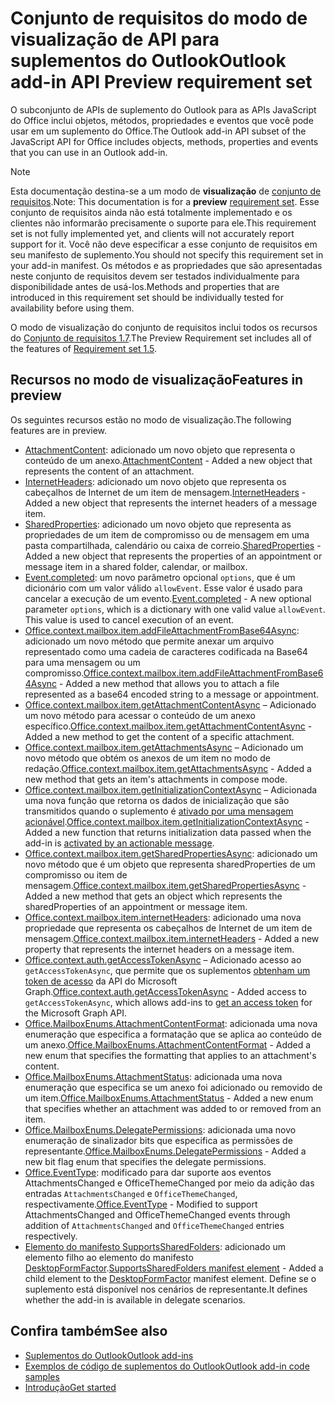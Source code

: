 # <a name="outlook-add-in-api-preview-requirement-set"></a><span data-ttu-id="38561-101">Conjunto de requisitos do modo de visualização de API para suplementos do Outlook</span><span class="sxs-lookup"><span data-stu-id="38561-101">Outlook add-in API Preview requirement set</span></span>

<span data-ttu-id="38561-102">O subconjunto de APIs de suplemento do Outlook para as APIs JavaScript do Office inclui objetos, métodos, propriedades e eventos que você pode usar em um suplemento do Office.</span><span class="sxs-lookup"><span data-stu-id="38561-102">The Outlook add-in API subset of the JavaScript API for Office includes objects, methods, properties and events that you can use in an Outlook add-in.</span></span>

> [!NOTE]
> <span data-ttu-id="38561-103">Esta documentação destina-se a um modo de **visualização** de [conjunto de requisitos](/office/dev/add-ins/reference/requirement-sets/outlook-api-requirement-sets).</span><span class="sxs-lookup"><span data-stu-id="38561-103">Note: This documentation is for a **preview** [requirement set](/office/dev/add-ins/reference/requirement-sets/outlook-api-requirement-sets).</span></span> <span data-ttu-id="38561-104">Esse conjunto de requisitos ainda não está totalmente implementado e os clientes não informarão precisamente o suporte para ele.</span><span class="sxs-lookup"><span data-stu-id="38561-104">This requirement set is not fully implemented yet, and clients will not accurately report support for it.</span></span> <span data-ttu-id="38561-105">Você não deve especificar a esse conjunto de requisitos em seu manifesto de suplemento.</span><span class="sxs-lookup"><span data-stu-id="38561-105">You should not specify this requirement set in your add-in manifest.</span></span> <span data-ttu-id="38561-106">Os métodos e as propriedades que são apresentadas neste conjunto de requisitos devem ser testados individualmente para disponibilidade antes de usá-los.</span><span class="sxs-lookup"><span data-stu-id="38561-106">Methods and properties that are introduced in this requirement set should be individually tested for availability before using them.</span></span>

<span data-ttu-id="38561-107">O modo de visualização do conjunto de requisitos inclui todos os recursos do [Conjunto de requisitos 1.7](../requirement-set-1.7/outlook-requirement-set-1.7.md).</span><span class="sxs-lookup"><span data-stu-id="38561-107">The Preview Requirement set includes all of the features of [Requirement set 1.5](../requirement-set-1.7/outlook-requirement-set-1.7.md).</span></span>

## <a name="features-in-preview"></a><span data-ttu-id="38561-108">Recursos no modo de visualização</span><span class="sxs-lookup"><span data-stu-id="38561-108">Features in preview</span></span>

<span data-ttu-id="38561-109">Os seguintes recursos estão no modo de visualização.</span><span class="sxs-lookup"><span data-stu-id="38561-109">The following features are in preview.</span></span>

- <span data-ttu-id="38561-110">[AttachmentContent](/javascript/api/outlook/office.attachmentcontent): adicionado um novo objeto que representa o conteúdo de um anexo.</span><span class="sxs-lookup"><span data-stu-id="38561-110">[AttachmentContent](/javascript/api/outlook/office.attachmentcontent) - Added a new object that represents the content of an attachment.</span></span>
- <span data-ttu-id="38561-111">[InternetHeaders](/javascript/api/outlook/office.internetheaders): adicionado um novo objeto que representa os cabeçalhos de Internet de um item de mensagem.</span><span class="sxs-lookup"><span data-stu-id="38561-111">[InternetHeaders](/javascript/api/outlook/office.internetheaders) - Added a new object that represents the internet headers of a message item.</span></span>
- <span data-ttu-id="38561-112">[SharedProperties](/javascript/api/outlook/office.sharedproperties): adicionado um novo objeto que representa as propriedades de um item de compromisso ou de mensagem em uma pasta compartilhada, calendário ou caixa de correio.</span><span class="sxs-lookup"><span data-stu-id="38561-112">[SharedProperties](/javascript/api/outlook/office.sharedproperties) - Added a new object that represents the properties of an appointment or message item in a shared folder, calendar, or mailbox.</span></span>
- <span data-ttu-id="38561-p102">[Event.completed](/javascript/api/office/office.addincommands.event#completed-options-): um novo parâmetro opcional `options`, que é um dicionário com um valor válido `allowEvent`. Esse valor é usado para cancelar a execução de um evento.</span><span class="sxs-lookup"><span data-stu-id="38561-p102">[Event.completed](/javascript/api/office/office.addincommands.event#completed-options-) - A new optional parameter `options`, which is a dictionary with one valid value `allowEvent`. This value is used to cancel execution of an event.</span></span>
- <span data-ttu-id="38561-115">[Office.context.mailbox.item.addFileAttachmentFromBase64Async](office.context.mailbox.item.md#addfileattachmentfrombase64asyncbase64file-attachmentname-options-callback): adicionado um novo método que permite anexar um arquivo representado como uma cadeia de caracteres codificada na Base64 para uma mensagem ou um compromisso.</span><span class="sxs-lookup"><span data-stu-id="38561-115">[Office.context.mailbox.item.addFileAttachmentFromBase64Async](office.context.mailbox.item.md#addfileattachmentfrombase64asyncbase64file-attachmentname-options-callback) - Added a new method that allows you to attach a file represented as a base64 encoded string to a message or appointment.</span></span>
- <span data-ttu-id="38561-116">[Office.context.mailbox.item.getAttachmentContentAsync](office.context.mailbox.item.md#getattachmentcontentasyncattachmentid-options-callback--attachmentcontentjavascriptapioutlookofficeattachmentcontent) – Adicionado um novo método para acessar o conteúdo de um anexo específico.</span><span class="sxs-lookup"><span data-stu-id="38561-116">[Office.context.mailbox.item.getAttachmentContentAsync](office.context.mailbox.item.md#getattachmentcontentasyncattachmentid-options-callback--attachmentcontentjavascriptapioutlookofficeattachmentcontent) - Added a new method to get the content of a specific attachment.</span></span>
- <span data-ttu-id="38561-117">[Office.context.mailbox.item.getAttachmentsAsync](office.context.mailbox.item.md#getattachmentsasyncoptions-callback--arrayattachmentdetailsjavascriptapioutlookofficeattachmentdetails) – Adicionado um novo método que obtém os anexos de um item no modo de redação.</span><span class="sxs-lookup"><span data-stu-id="38561-117">[Office.context.mailbox.item.getAttachmentsAsync](office.context.mailbox.item.md#getattachmentsasyncoptions-callback--arrayattachmentdetailsjavascriptapioutlookofficeattachmentdetails) - Added a new method that gets an item's attachments in compose mode.</span></span>
- <span data-ttu-id="38561-118">[Office.context.mailbox.item.getInitializationContextAsync](office.context.mailbox.item.md#getinitializationcontextasyncoptions-callback) – Adicionada uma nova função que retorna os dados de inicialização que são transmitidos quando o suplemento é [ativado por uma mensagem acionável](https://docs.microsoft.com/outlook/actionable-messages/invoke-add-in-from-actionable-message).</span><span class="sxs-lookup"><span data-stu-id="38561-118">[Office.context.mailbox.item.getInitializationContextAsync](office.context.mailbox.item.md#getinitializationcontextasyncoptions-callback) - Added a new function that returns initialization data passed when the add-in is [activated by an actionable message](https://docs.microsoft.com/outlook/actionable-messages/invoke-add-in-from-actionable-message).</span></span>
- <span data-ttu-id="38561-119">[Office.context.mailbox.item.getSharedPropertiesAsync](office.context.mailbox.item.md#getsharedpropertiesasyncoptions-callback): adicionado um novo método que é um objeto que representa sharedProperties de um compromisso ou item de mensagem.</span><span class="sxs-lookup"><span data-stu-id="38561-119">[Office.context.mailbox.item.getSharedPropertiesAsync](office.context.mailbox.item.md#getsharedpropertiesasyncoptions-callback) - Added a new method that gets an object which represents the sharedProperties of an appointment or message item.</span></span>
- <span data-ttu-id="38561-120">[Office.context.mailbox.item.internetHeaders](office.context.mailbox.item.md#internetheaders-internetheadersjavascriptapioutlookofficeinternetheaders): adicionado uma nova propriedade que representa os cabeçalhos de Internet de um item de mensagem.</span><span class="sxs-lookup"><span data-stu-id="38561-120">[Office.context.mailbox.item.internetHeaders](office.context.mailbox.item.md#internetheaders-internetheadersjavascriptapioutlookofficeinternetheaders) - Added a new property that represents the internet headers on a message item.</span></span>
- <span data-ttu-id="38561-121">[Office.context.auth.getAccessTokenAsync](https://docs.microsoft.com/office/dev/add-ins/develop/sso-in-office-add-ins#sso-api-reference) – Adicionado acesso ao `getAccessTokenAsync`, que permite que os suplementos [obtenham um token de acesso](https://docs.microsoft.com/outlook/add-ins/authenticate-a-user-with-an-sso-token) da API do Microsoft Graph.</span><span class="sxs-lookup"><span data-stu-id="38561-121">[Office.context.auth.getAccessTokenAsync](https://docs.microsoft.com/office/dev/add-ins/develop/sso-in-office-add-ins#sso-api-reference) - Added access to `getAccessTokenAsync`, which allows add-ins to [get an access token](https://docs.microsoft.com/outlook/add-ins/authenticate-a-user-with-an-sso-token) for the Microsoft Graph API.</span></span>
- <span data-ttu-id="38561-122">[Office.MailboxEnums.AttachmentContentFormat](/javascript/api/outlook/office.mailboxenums.attachmentcontentformat): adicionada uma nova enumeração que especifica a formatação que se aplica ao conteúdo de um anexo.</span><span class="sxs-lookup"><span data-stu-id="38561-122">[Office.MailboxEnums.AttachmentContentFormat](/javascript/api/outlook/office.mailboxenums.attachmentcontentformat) - Added a new enum that specifies the formatting that applies to an attachment's content.</span></span>
- <span data-ttu-id="38561-123">[Office.MailboxEnums.AttachmentStatus](/javascript/api/outlook/office.mailboxenums.attachmentstatus): adicionada uma nova enumeração que especifica se um anexo foi adicionado ou removido de um item.</span><span class="sxs-lookup"><span data-stu-id="38561-123">[Office.MailboxEnums.AttachmentStatus](/javascript/api/outlook/office.mailboxenums.attachmentstatus) - Added a new enum that specifies whether an attachment was added to or removed from an item.</span></span>
- <span data-ttu-id="38561-124">[Office.MailboxEnums.DelegatePermissions](/javascript/api/outlook/office.mailboxenums.delegatepermissions): adicionada uma novo enumeração de sinalizador bits que especifica as permissões de representante.</span><span class="sxs-lookup"><span data-stu-id="38561-124">[Office.MailboxEnums.DelegatePermissions](/javascript/api/outlook/office.mailboxenums.delegatepermissions) - Added a new bit flag enum that specifies the delegate permissions.</span></span>
- <span data-ttu-id="38561-125">[Office.EventType](/javascript/api/office/office.eventtype): modificado para dar suporte aos eventos AttachmentsChanged e OfficeThemeChanged por meio da adição das entradas `AttachmentsChanged` e `OfficeThemeChanged`, respectivamente.</span><span class="sxs-lookup"><span data-stu-id="38561-125">[Office.EventType](/javascript/api/office/office.eventtype) - Modified to support AttachmentsChanged and OfficeThemeChanged events through addition of `AttachmentsChanged` and `OfficeThemeChanged` entries respectively.</span></span>
- <span data-ttu-id="38561-126">[Elemento do manifesto SupportsSharedFolders](../../manifest/supportssharedfolders.md): adicionado um elemento filho ao elemento do manifesto [DesktopFormFactor](../../manifest/desktopformfactor.md).</span><span class="sxs-lookup"><span data-stu-id="38561-126">[SupportsSharedFolders manifest element](../../manifest/supportssharedfolders.md) - Added a child element to the [DesktopFormFactor](../../manifest/desktopformfactor.md) manifest element.</span></span> <span data-ttu-id="38561-127">Define se o suplemento está disponível nos cenários de representante.</span><span class="sxs-lookup"><span data-stu-id="38561-127">It defines whether the add-in is available in delegate scenarios.</span></span>

## <a name="see-also"></a><span data-ttu-id="38561-128">Confira também</span><span class="sxs-lookup"><span data-stu-id="38561-128">See also</span></span>

- [<span data-ttu-id="38561-129">Suplementos do Outlook</span><span class="sxs-lookup"><span data-stu-id="38561-129">Outlook add-ins</span></span>](https://docs.microsoft.com/outlook/add-ins/)
- [<span data-ttu-id="38561-130">Exemplos de código de suplementos do Outlook</span><span class="sxs-lookup"><span data-stu-id="38561-130">Outlook add-in code samples</span></span>](https://developer.microsoft.com/outlook/gallery/?filterBy=Outlook,Samples,Add-ins)
- [<span data-ttu-id="38561-131">Introdução</span><span class="sxs-lookup"><span data-stu-id="38561-131">Get started</span></span>](https://docs.microsoft.com/outlook/add-ins/quick-start)